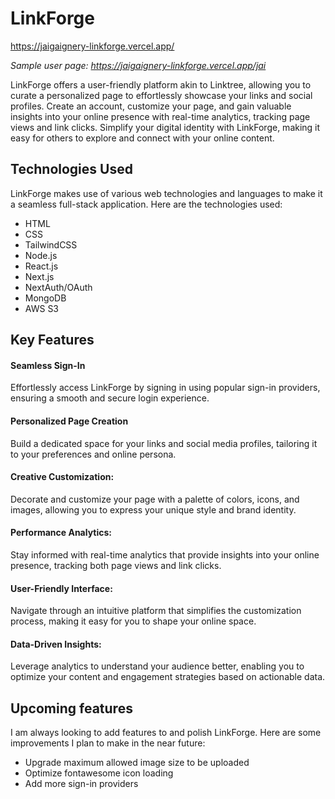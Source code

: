 # LinkForge

<https://jaigaignery-linkforge.vercel.app/>

_Sample user page: <https://jaigaignery-linkforge.vercel.app/jai>_

LinkForge offers a user-friendly platform akin to Linktree, allowing you to curate a personalized page to effortlessly showcase your links and social profiles. Create an account, customize your page, and gain valuable insights into your online presence with real-time analytics, tracking page views and link clicks. Simplify your digital identity with LinkForge, making it easy for others to explore and connect with your online content.

## Technologies Used

LinkForge makes use of various web technologies and languages to make it a seamless full-stack application. Here are the technologies used:

- HTML
- CSS
- TailwindCSS
- Node.js
- React.js
- Next.js
- NextAuth/OAuth
- MongoDB
- AWS S3

## Key Features

#### Seamless Sign-In

Effortlessly access LinkForge by signing in using popular sign-in providers, ensuring a smooth and secure login experience.

#### Personalized Page Creation

Build a dedicated space for your links and social media profiles, tailoring it to your preferences and online persona.

#### Creative Customization:

Decorate and customize your page with a palette of colors, icons, and images, allowing you to express your unique style and brand identity.

#### Performance Analytics:

Stay informed with real-time analytics that provide insights into your online presence, tracking both page views and link clicks.

#### User-Friendly Interface:

Navigate through an intuitive platform that simplifies the customization process, making it easy for you to shape your online space.

#### Data-Driven Insights:

Leverage analytics to understand your audience better, enabling you to optimize your content and engagement strategies based on actionable data.

## Upcoming features

I am always looking to add features to and polish LinkForge. Here are some improvements I plan to make in the near future:

- Upgrade maximum allowed image size to be uploaded
- Optimize fontawesome icon loading
- Add more sign-in providers
